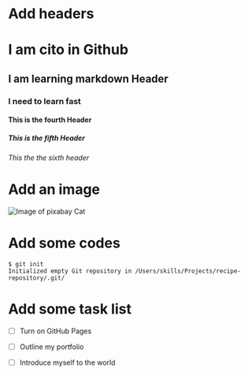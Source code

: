 # Add headers
# I am cito in Github
## I am learning markdown Header
### I need to learn fast
#### This is the fourth Header
##### This is the fifth Header
###### This the the sixth header

# Add an image
![Image of pixabay Cat](https://cdn.pixabay.com/photo/2023/08/18/15/02/cat-8198720_1280.jpg)

# Add some codes
```
$ git init
Initialized empty Git repository in /Users/skills/Projects/recipe-repository/.git/
```

# Add some task list

- [ ] Turn on GitHub Pages
- [ ] Outline my portfolio
- [ ] Introduce myself to the world


